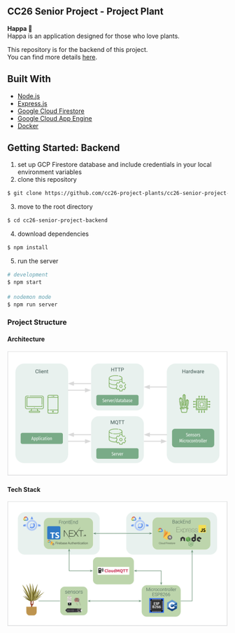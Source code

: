 ## CC26 Senior Project - Project Plant

**Happa 🌿**  
Happa is an application designed for those who love plants.  

This repository is for the backend of this project.  
You can find more details [here](https://github.com/cc26-project-plants/cc26-senior-project/blob/master/README.md).  
  
  
## Built With
- [Node.js](https://nodejs.org/)
- [Express.js](https://expressjs.com/)
- [Google Cloud Firestore](https://cloud.google.com/firestore)
- [Google Cloud App Engine](https://cloud.google.com/appengine/)
- [Docker](https://www.docker.com/)
  
  
## Getting Started: Backend
1. set up GCP Firestore database and include credentials in your local environment variables  
2. clone this repository  
```bash
$ git clone https://github.com/cc26-project-plants/cc26-senior-project-backend.git
```  
3. move to the root directory
```bash
$ cd cc26-senior-project-backend
```
4. download dependencies
```bash
$ npm install
```
5. run the server
```bash
# development
$ npm start

# nodemon mode
$ npm run server
```
  
  
### Project Structure
#### Architecture
![Architecture](https://github.com/mikako-shirai/dump/blob/master/cc26-senior-project/architecture.png)  
#### Tech Stack
![Tech Stack](https://github.com/mikako-shirai/dump/blob/master/cc26-senior-project/tech_stack.png)  
  